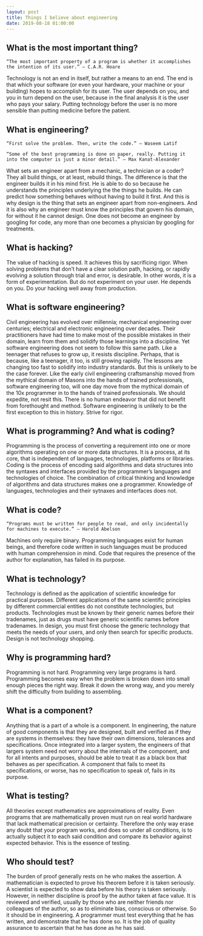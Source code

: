 ```yaml
---
layout: post
title: Things I believe about engineering
date: 2019-08-18 01:00:00
---
```


## What is the most important thing?

    “The most important property of a program is whether it accomplishes the intention of its user.” ― C.A.R. Hoare

Technology is not an end in itself, but rather a means to an end. The end is that which your software (or even your hardware, your machine or your building) hopes to accomplish for its user. The user depends on you, and you in turn depend on the user, because in the final analysis it is the user who pays your salary. Putting technology before the user is no more sensible than putting medicine before the patient.

## What is engineering?

    “First solve the problem. Then, write the code.” ― Waseem Latif

    “Some of the best programming is done on paper, really. Putting it into the computer is just a minor detail.” ― Max Kanat-Alexander

What sets an engineer apart from a mechanic, a technician or a coder? They all build things, or at least, rebuild things. The difference is that the engineer builds it in his mind first. He is able to do so because he understands the principles underlying the the things he builds. He can predict how something behaves without having to build it first. And this is why design is the thing that sets an engineer apart from non-engineers. And it is also why an engineer must know the principles that govern his domain, for without it he cannot design. One does not become an engineer by googling for code, any more than one becomes a physician by googling for treatments.

## What is hacking?

The value of hacking is speed. It achieves this by sacrificing rigor. When solving problems that don’t have a clear solution path, hacking, or rapidly evolving a solution through trial and error, is desirable. In other words, it is a form of experimentation. But do not experiment on your user. He depends on you. Do your hacking well away from production.

## What is software engineering?

Civil engineering has evolved over millennia; mechanical engineering over centuries; electrical and electronic engineering over decades. Their practitioners have had time to make most of the possible mistakes in their domain, learn from them and solidify those learnings into a discipline. Yet software engineering does not seem to follow this same path. Like a teenager that refuses to grow up, it resists discipline. Perhaps, that is because, like a teenager, it too, is still growing rapidly. The lessons are changing too fast to solidify into industry standards. But this is unlikely to be the case forever. Like the early civil engineering craftsmanship moved from the mythical domain of Masons into the hands of trained professionals, software engineering too, will one day move from the mythical domain of the 10x programmer in to the hands of trained professionals. We should expedite, not resit this. There is no human endeavor that did not benefit from forethought and method. Software engineering is unlikely to be the first exception to this in history. Strive for rigor.

## What is programming? And what is coding?

Programming is the process of converting a requirement into one or more algorithms operating on one or more data structures. It is a process, at its core, that is independent of languages, technologies, platforms or libraries. Coding is the process of encoding said algorithms and data structures into the syntaxes and interfaces provided by the programmer’s languages and technologies of choice. The combination of critical thinking and knowledge of algorithms and data structures makes one a programmer. Knowledge of languages, technologies and their sytnaxes and interfaces does not.

## What is code?

    “Programs must be written for people to read, and only incidentally for machines to execute.” ― Harold Abelson

Machines only require binary. Programming languages exist for human beings, and therefore code written in such languages must be produced with human comprehension in mind. Code that requires the presence of the author for explanation, has failed in its purpose.

## What is technology?

Technology is defined as the application of scientific knowledge for practical purposes. Different applications of the same scientific principles by different commercial entities do not constitute technologies, but products. Technologies must be known by their generic names before their tradenames, just as drugs must have generic scientific names before tradenames. In design, you must first choose the generic technology that meets the needs of your users, and only then search for specific products. Design is not technology shopping.

## Why is programming hard?

Programming is not hard. Programming very large programs is hard. Programming becomes easy when the problem is broken down into small enough pieces the right way. Break it down the wrong way, and you merely shift the difficulty from building to assembling.

## What is a component?

Anything that is a part of a whole is a component. In engineering, the nature of good components is that they are designed, built and verified as if they are systems in themselves: they have their own dimensions, tolerances and specifications. Once integrated into a larger system, the engineers of that largers system need not worry about the internals of the component, and for all intents and purposes, should be able to treat it as a black box that behaves as per specification. A component that fails to meet its specifications, or worse, has no specification to speak of, fails in its purpose.

## What is testing?

All theories except mathematics are approximations of reality. Even programs that are mathematically proven must run on real world hardware that lack mathematical precision or certainty. Therefore the only way erase any doubt that your program works, and does so under all conditions, is to actually subject it to each said condition and compare its behavior against expected behavior. This is the essence of testing.

## Who should test?

The burden of proof generally rests on he who makes the assertion. A mathematician is expected to prove his theorem before it is taken seriously. A scientist is expected to show data before his theory is taken seriously. However, in neither discipline is proof by the author taken at face value. It is reviewed and verified, usually by those who are neither friends nor colleagues of the author, so as to eliminate bias, conscious or otherwise. So it should be in engineering. A programmer must test everything that he has written, and demonstrate that he has done so. It is the job of quality assurance to ascertain that he has done as he has said.